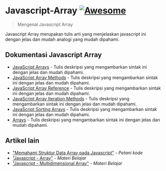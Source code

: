 # Javascript-Array [![Awesome](https://cdn.rawgit.com/sindresorhus/awesome/d7305f38d29fed78fa85652e3a63e154dd8e8829/media/badge.svg)](https://github.com/sindresorhus/awesome#readme)

> Mengenal Javascript Array

Javascript Array merupakan tulis arti yang menjelaskan javascript ini dengan jelas dan mudah analogi yang mudah dipahami.

## Dokumentasi Javascript Array

- [JavaScript Arrays](https://www.w3schools.com/js/js_arrays.asp) - Tulis deskripsi yang mengambarkan sintak ini dengan jelas dan mudah dipahami.
- [JavaScript Array Methods](https://www.w3schools.com/js/js_array_methods.asp) - Tulis deskripsi yang mengambarkan sintak ini dengan jelas dan mudah dipahami.
- [JavaScript Array Reference](https://www.w3schools.com/jsref/jsref_obj_array.asp) - Tulis deskripsi yang mengambarkan sintak ini dengan jelas dan mudah dipahami.
- [JavaScript Array Iteration Methods](https://www.w3schools.com/js/js_array_iteration.asp) - Tulis deskripsi yang mengambarkan sintak ini dengan jelas dan mudah dipahami.
- [JavaScript Sorting Arrays](https://www.w3schools.com/js/js_array_sort.asp) - Tulis deskripsi yang mengambarkan sintak ini dengan jelas dan mudah dipahami.
- [Arrays](https://developer.mozilla.org/en-US/docs/Web/JavaScript/Reference/Global_Objects/Array) - Tulis deskripsi yang mengambarkan sintak ini dengan jelas dan mudah dipahami.


## Artikel lain

- ["Memahami Struktur Data Array pada Javascript"](https://www.petanikode.com/javascript-array/) - _Petani kode_
- ["Javascript - Array"](https://studentutac-my.sharepoint.com/:p:/r/personal/041214065_ecampus_ut_ac_id/_layouts/15/Doc.aspx?sourcedoc=%7B3CF9FCF4-C4A4-42A2-BF12-B9DBFE855675%7D&file=Javascript%20-%20Array.pptx&action=edit&mobileredirect=true) - _Materi Belajar_
- ["Javascript - Multidimensional Array"](https://studentutac-my.sharepoint.com/:p:/r/personal/041214065_ecampus_ut_ac_id/_layouts/15/Doc.aspx?sourcedoc=%7B4E50674B-B04A-403D-8378-945AE68E982D%7D&file=3.%20Javascript%20-%20Multidimensional%20Array.pptx&action=edit&mobileredirect=true) - _Materi Belajar_
